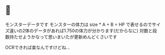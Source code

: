# 🍣
モンスターデータです
モンスターの体力は size * A + B = HP で表せるのでサイズ違いの2体のデータがあれば1.750の体力が分かります(だからなに)
対数と段数持たせようかなって思いまいたが更新めんどくさいです

OCRできれば楽なんですけどね…
